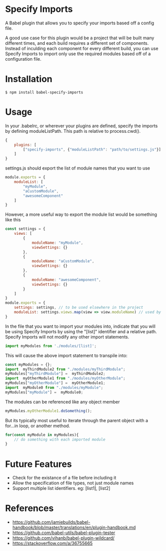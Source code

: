 # Specify Imports

A Babel plugin that allows you to specify your imports based off a config file.

A good use case for this plugin would be a project that will be built many different times, and each build requires a different set of components. Instead of inculding each component for every different build, you can use Specify Imports to import only use the required modules based off of a configuration file.

# Installation
```
$ npm install babel-specify-imports
```
# Usage

In your .babelrc, or wherever your plugins are defined, specify the imports by defining moduleListPath. This path is relative to process.cwd().
``` javascript
{
    plugins: [
        ["specify-imports", {"moduleListPath": "path/to/settings.js"}]
    ]
}
```

settings.js should export the list of module names that you want to use
```javascript
module.exports = {
    moduleList: [
        "myModule",
        "aCustomModule",
        "awesomeComponent"
    ]
}
```

However, a more useful way to export the module list would be something like this
```javascript
const settings = {
    views: [
        {
            moduleName: "myModule",
            viewSettings: {}
        },
        {
            moduleName: "aCustomModule",
            viewSettings: {}
        },
        {
            moduleName: "awesomeComponent",
            viewSettings: {}
        }
    ]
}
module.exports = {
    settings: settings, // to be used elsewhere in the project
    moduleList: settings.views.map(view => view.moduleName) // used by specify-import
}
```

In the file that you want to import your modules into, indicate that you will be using Specify Imports by using the "\[list]" identifier and a relative path. Specify Imports will not modify any other import statements.
```javascript
import myModules from './modules/[list]'; 
```

This will cause the above import statement to transpile into:
```javascript
const myModules = {};
import  myThirdModule2 from "./modules/myThirdModule";
myModules["myThirdModule"] =  myThirdModule2;
import  myOtherModule1 from "./modules/myOtherModule";
myModules["myOtherModule"] =  myOtherModule1;
import  myModule0 from "./modules/myModule";
myModules["myModule"] =  myModule0;
```

The modules can be referenced like any object member
```javascript 
myModules.myOtherModule1.doSomething();
```

But its typically most useful to iterate through the parent object with a for...in loop, or another method.
```javascript
for(const myModule in myModules){
    // do something with each imported module
}
```

# Future Features
- Check for the existance of a file before including it
- Allow the specification of file types, not just module names
- Support multiple list identifiers. eg: \[list1], \[list2]


# References
- https://github.com/jamiebuilds/babel-handbook/blob/master/translations/en/plugin-handbook.md
- https://github.com/babel-utils/babel-plugin-tester
- https://github.com/vihanb/babel-plugin-wildcard/
- https://stackoverflow.com/a/36755665


[//]: # (vscode markdown preview shortcut is command + shift + v)
